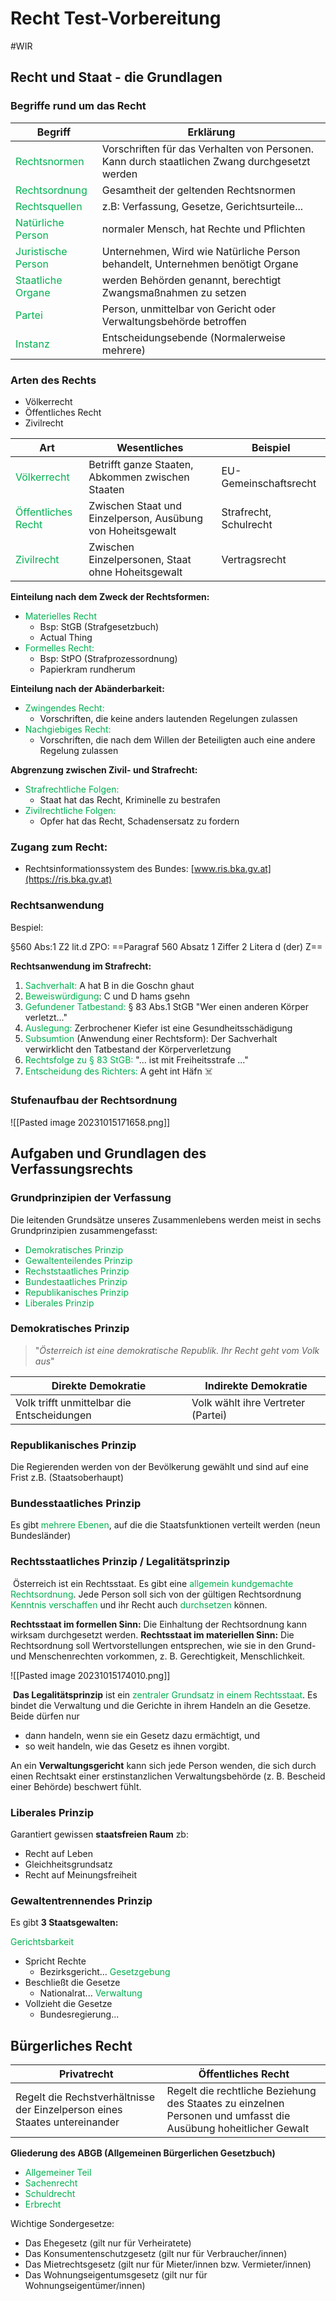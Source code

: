 # Recht Test-Vorbereitung
#WIR 

## Recht und Staat - die Grundlagen

### Begriffe rund um das Recht

| **Begriff**                                           | **Erklärung**                                                                                 |
| ----------------------------------------------------- | --------------------------------------------------------------------------------------------- |
| <span style="color:#00b050">Rechtsnormen</span>       | Vorschriften für das Verhalten von Personen. Kann durch staatlichen Zwang durchgesetzt werden |
| <span style="color:#00b050">Rechtsordnung</span>      | Gesamtheit der geltenden Rechtsnormen                                                         |
| <span style="color:#00b050">Rechtsquellen</span>      | z.B: Verfassung, Gesetze, Gerichtsurteile...                                                  |
| <span style="color:#00b050">Natürliche Person</span>  | normaler Mensch, hat Rechte und Pflichten                                                     |
| <span style="color:#00b050">Juristische Person</span> | Unternehmen, Wird wie Natürliche Person behandelt, Unternehmen benötigt Organe                |
| <span style="color:#00b050">Staatliche Organe</span>  | werden Behörden genannt, berechtigt Zwangsmaßnahmen zu setzen                                 |
| <span style="color:#00b050">Partei</span>             | Person, unmittelbar von Gericht oder Verwaltungsbehörde betroffen                             |
| <span style="color:#00b050">Instanz</span>            | Entscheidungsebende (Normalerweise mehrere)                                                   |


### Arten des Rechts

- Völkerrecht
- Öffentliches Recht
- Zivilrecht

| **Art**            | **Wesentliches**                                            | **Beispiel**           |
| ------------------ | ----------------------------------------------------------- | ---------------------- |
| <span style="color:#00b050">Völkerrecht</span>        | Betrifft ganze Staaten, Abkommen zwischen Staaten           | EU-Gemeinschaftsrecht  |
| <span style="color:#00b050">Öffentliches Recht</span> | Zwischen Staat und Einzelperson, Ausübung von Hoheitsgewalt | Strafrecht, Schulrecht |
| <span style="color:#00b050">Zivilrecht</span>         | Zwischen Einzelpersonen, Staat ohne Hoheitsgewalt           | Vertragsrecht          | 

**Einteilung nach dem Zweck der Rechtsformen:**
- <span style="color:#00b050">Materielles Recht</span>
	- Bsp: StGB (Strafgesetzbuch)
	- Actual Thing
- <span style="color:#00b050">Formelles Recht:</span>
	- Bsp: StPO (Strafprozessordnung)
	- Papierkram rundherum


**Einteilung nach der Abänderbarkeit:**
- <span style="color:#00b050">Zwingendes Recht:</span>
	- Vorschriften, die keine anders lautenden Regelungen zulassen
- <span style="color:#00b050">Nachgiebiges Recht:</span>
	- Vorschriften, die nach dem Willen der Beteiligten auch eine andere Regelung zulassen

**Abgrenzung zwischen Zivil- und Strafrecht:**
- <span style="color:#00b050">Strafrechtliche Folgen:</span>
	- Staat hat das Recht, Kriminelle zu bestrafen
- <span style="color:#00b050">Zivilrechtliche Folgen:</span>
	- Opfer hat das Recht, Schadensersatz zu fordern

### Zugang zum Recht:
- Rechtsinformationssystem des Bundes: [www.ris.bka.gv.at](https://ris.bka.gv.at)

### Rechtsanwendung

Bespiel:

§560                Abs:1          Z2             lit.d           ZPO:
==Paragraf 560   Absatz 1     Ziffer 2      Litera d     (der) Z==

**Rechtsanwendung im Strafrecht:**
1. <span style="color:#00b050">Sachverhalt: </span>A hat B in die Goschn ghaut
2. <span style="color:#00b050">Beweiswürdigung</span>: C und D hams gsehn
3. <span style="color:#00b050">Gefundener Tatbestand:</span>  § 83 Abs.1 StGB "Wer einen anderen Körper verletzt..."
4. <span style="color:#00b050">Auslegung:</span> Zerbrochener Kiefer ist eine Gesundheitsschädigung
5. <span style="color:#00b050">Subsumtion</span> (Anwendung einer Rechtsform): Der Sachverhalt verwirklicht den Tatbestand der Körperverletzung
6. <span style="color:#00b050">Rechtsfolge zu § 83 StGB:</span> "... ist mit Freiheitsstrafe ..."
7. <span style="color:#00b050">Entscheidung des Richters:</span> A geht int Häfn ☠️

### Stufenaufbau der Rechtsordnung

![[Pasted image 20231015171658.png]]
## Aufgaben und Grundlagen des Verfassungsrechts

### Grundprinzipien der Verfassung

Die leitenden Grundsätze unseres Zusammenlebens werden meist in sechs Grundprinzipien zusammengefasst:

- <span style="color:#00b050">Demokratisches Prinzip</span>
- <span style="color:#00b050">Gewaltenteilendes Prinzip</span>
- <span style="color:#00b050">Rechststaatliches Prinzip</span>
- <span style="color:#00b050">Bundestaatliches Prinzip</span>
- <span style="color:#00b050">Republikanisches Prinzip</span>
- <span style="color:#00b050">Liberales Prinzip</span>

### Demokratisches Prinzip

>"*Österreich ist eine demokratische Republik. Ihr Recht geht vom Volk aus*"

| **Direkte Demokratie**                     | **Indirekte Demokratie**           |
| ------------------------------------------ | ---------------------------------- |
| Volk trifft unmittelbar die Entscheidungen | Volk wählt ihre Vertreter (Partei) |


### Republikanisches Prinzip

Die Regierenden werden von der Bevölkerung gewählt und sind auf eine Frist z.B. (Staatsoberhaupt)

### Bundesstaatliches Prinzip

Es gibt <span style="color:#00b050">mehrere Ebenen</span>, auf die die Staatsfunktionen verteilt werden (neun Bundesländer)

### Rechtsstaatliches Prinzip / Legalitätsprinzip
﻿
Österreich ist ein Rechtsstaat. Es gibt eine <span style="color:#00b050">allgemein kundgemachte Rechtsordnung</span>. Jede Person soll sich von der gültigen Rechtsordnung <span style="color:#00b050">Kenntnis verschaffen</span> und ihr Recht auch <span style="color:#00b050">durchsetzen</span> können.

**Rechtsstaat im formellen Sinn:** Die Einhaltung der Rechtsordnung kann wirksam durchgesetzt werden.
**Rechtsstaat im materiellen Sinn:** Die Rechtsordnung soll Wertvorstellungen entsprechen, wie sie in den Grund- und Menschenrechten vorkommen, z. B. Gerechtigkeit, Menschlichkeit.

![[Pasted image 20231015174010.png]]

﻿
**Das Legalitätsprinzip** ist ein <span style="color:#00b050">zentraler Grundsatz in einem Rechtsstaat</span>. Es bindet die Verwaltung und die Gerichte in ihrem Handeln an die Gesetze. Beide dürfen nur
- dann handeln, wenn sie ein Gesetz dazu ermächtigt, und
- so weit handeln, wie das Gesetz es ihnen vorgibt.

An ein **Verwaltungsgericht** kann sich jede Person wenden, die sich durch einen Rechtsakt einer erstinstanzlichen Verwaltungsbehörde (z. B. Bescheid einer Behörde) beschwert fühlt.

### Liberales Prinzip

Garantiert gewissen **staatsfreien Raum** zb:
- Recht auf Leben
- Gleichheitsgrundsatz
- Recht auf Meinungsfreiheit

### Gewaltentrennendes Prinzip

Es gibt **3 Staatsgewalten:**

<span style="color:#00b050">Gerichtsbarkeit</span>
- Spricht Rechte
	-  Bezirksgericht...
<span style="color:#00b050">Gesetzgebung</span>
- Beschließt die Gesetze
	-  Nationalrat...
<span style="color:#00b050">Verwaltung</span>
- Vollzieht die Gesetze
	- Bundesregierung...


## Bürgerliches Recht

| **Privatrecht**                                                            | **Öffentliches Recht**                                                                                         |
| -------------------------------------------------------------------------- | -------------------------------------------------------------------------------------------------------------- |
| Regelt die Rechstverhältnisse der Einzelperson eines Staates untereinander | Regelt die rechtliche Beziehung des Staates zu einzelnen Personen und umfasst die Ausübung hoheitlicher Gewalt |


**Gliederung des ABGB (Allgemeinen Bürgerlichen Gesetzbuch)**

- <span style="color:#00b050">Allgemeiner Teil</span>
- <span style="color:#00b050">Sachenrecht</span>
- <span style="color:#00b050">Schuldrecht</span>
- <span style="color:#00b050">Erbrecht</span>

Wichtige Sondergesetze:

- Das Ehegesetz (gilt nur für Verheiratete)
- Das Konsumentenschutzgesetz (gilt nur für Verbraucher/innen)
- Das Mietrechtsgesetz (gilt nur für Mieter/innen bzw. Vermieter/innen)
- Das Wohnungseigentumsgesetz (gilt nur für Wohnungseigentümer/innen)


